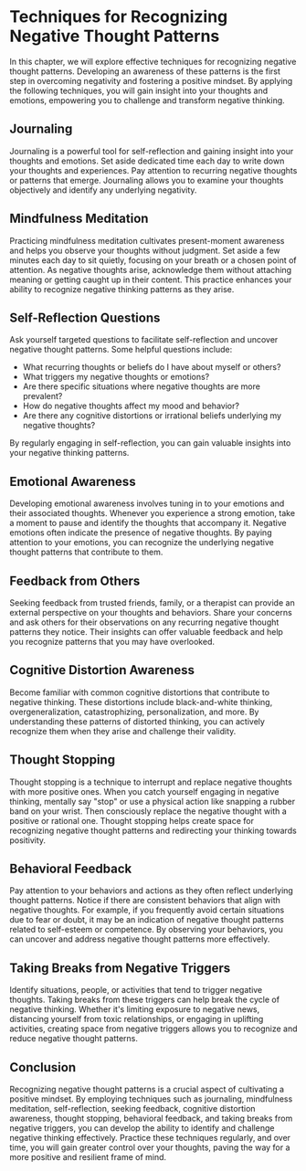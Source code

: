 Techniques for Recognizing Negative Thought Patterns
=============================================================

In this chapter, we will explore effective techniques for recognizing negative thought patterns. Developing an awareness of these patterns is the first step in overcoming negativity and fostering a positive mindset. By applying the following techniques, you will gain insight into your thoughts and emotions, empowering you to challenge and transform negative thinking.

**Journaling**
--------------

Journaling is a powerful tool for self-reflection and gaining insight into your thoughts and emotions. Set aside dedicated time each day to write down your thoughts and experiences. Pay attention to recurring negative thoughts or patterns that emerge. Journaling allows you to examine your thoughts objectively and identify any underlying negativity.

**Mindfulness Meditation**
--------------------------

Practicing mindfulness meditation cultivates present-moment awareness and helps you observe your thoughts without judgment. Set aside a few minutes each day to sit quietly, focusing on your breath or a chosen point of attention. As negative thoughts arise, acknowledge them without attaching meaning or getting caught up in their content. This practice enhances your ability to recognize negative thinking patterns as they arise.

**Self-Reflection Questions**
-----------------------------

Ask yourself targeted questions to facilitate self-reflection and uncover negative thought patterns. Some helpful questions include:

* What recurring thoughts or beliefs do I have about myself or others?
* What triggers my negative thoughts or emotions?
* Are there specific situations where negative thoughts are more prevalent?
* How do negative thoughts affect my mood and behavior?
* Are there any cognitive distortions or irrational beliefs underlying my negative thoughts?

By regularly engaging in self-reflection, you can gain valuable insights into your negative thinking patterns.

**Emotional Awareness**
-----------------------

Developing emotional awareness involves tuning in to your emotions and their associated thoughts. Whenever you experience a strong emotion, take a moment to pause and identify the thoughts that accompany it. Negative emotions often indicate the presence of negative thoughts. By paying attention to your emotions, you can recognize the underlying negative thought patterns that contribute to them.

**Feedback from Others**
------------------------

Seeking feedback from trusted friends, family, or a therapist can provide an external perspective on your thoughts and behaviors. Share your concerns and ask others for their observations on any recurring negative thought patterns they notice. Their insights can offer valuable feedback and help you recognize patterns that you may have overlooked.

**Cognitive Distortion Awareness**
----------------------------------

Become familiar with common cognitive distortions that contribute to negative thinking. These distortions include black-and-white thinking, overgeneralization, catastrophizing, personalization, and more. By understanding these patterns of distorted thinking, you can actively recognize them when they arise and challenge their validity.

**Thought Stopping**
--------------------

Thought stopping is a technique to interrupt and replace negative thoughts with more positive ones. When you catch yourself engaging in negative thinking, mentally say "stop" or use a physical action like snapping a rubber band on your wrist. Then consciously replace the negative thought with a positive or rational one. Thought stopping helps create space for recognizing negative thought patterns and redirecting your thinking towards positivity.

**Behavioral Feedback**
-----------------------

Pay attention to your behaviors and actions as they often reflect underlying thought patterns. Notice if there are consistent behaviors that align with negative thoughts. For example, if you frequently avoid certain situations due to fear or doubt, it may be an indication of negative thought patterns related to self-esteem or competence. By observing your behaviors, you can uncover and address negative thought patterns more effectively.

**Taking Breaks from Negative Triggers**
----------------------------------------

Identify situations, people, or activities that tend to trigger negative thoughts. Taking breaks from these triggers can help break the cycle of negative thinking. Whether it's limiting exposure to negative news, distancing yourself from toxic relationships, or engaging in uplifting activities, creating space from negative triggers allows you to recognize and reduce negative thought patterns.

**Conclusion**
--------------

Recognizing negative thought patterns is a crucial aspect of cultivating a positive mindset. By employing techniques such as journaling, mindfulness meditation, self-reflection, seeking feedback, cognitive distortion awareness, thought stopping, behavioral feedback, and taking breaks from negative triggers, you can develop the ability to identify and challenge negative thinking effectively. Practice these techniques regularly, and over time, you will gain greater control over your thoughts, paving the way for a more positive and resilient frame of mind.
